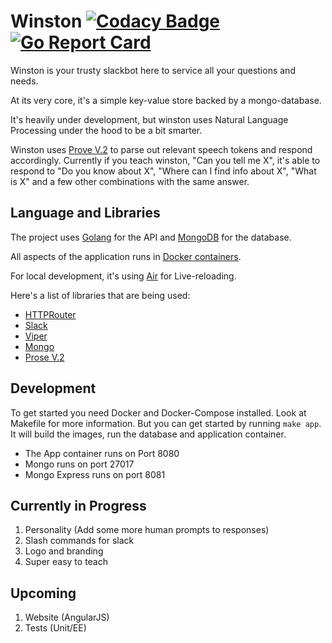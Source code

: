 # Winston [![Codacy Badge](https://api.codacy.com/project/badge/Grade/3ff58876c279451eb5ef1367e2d6aa0b)](https://www.codacy.com/manual/gyanesh-mishra/slackbot-winston?utm_source=github.com&utm_medium=referral&utm_content=gyanesh-mishra/slackbot-winston&utm_campaign=Badge_Grade) [![Go Report Card](https://goreportcard.com/badge/github.com/gyanesh-mishra/slackbot-winston)](https://goreportcard.com/report/github.com/gyanesh-mishra/slackbot-winston)

Winston is your trusty slackbot here to service all your questions and needs.

At its very core, it's a simple key-value store backed by a mongo-database.

It's heavily under development, but winston uses Natural Language Processing under the hood to be a bit smarter.

Winston uses [Prove V.2](https://github.com/jdkato/prose) to parse out relevant speech tokens and respond accordingly.
Currently if you teach winston, "Can you tell me X", it's able to respond to "Do you know about X", "Where can I find info about X", "What is X" and a few other combinations with the same answer.

## Language and Libraries

The project uses [Golang](https://golang.org/) for the API and [MongoDB](https://www.mongodb.com/) for the database.

All aspects of the application runs in [Docker containers](https://www.docker.com/).

For local development, it's using [Air](https://github.com/cosmtrek/air) for Live-reloading.

Here's a list of libraries that are being used:

-   [HTTPRouter](https://github.com/julienschmidt/httprouter)
-   [Slack](https://github.com/nlopes/slack)
-   [Viper](https://github.com/spf13/viper)
-   [Mongo](https://github.com/mongodb/mongo-go-driver)
-   [Prose V.2](https://github.com/jdkato/prose)

## Development

To get started you need Docker and Docker-Compose installed.
Look at Makefile for more information. But you can get started by running `make app`.
It will build the images, run the database and application container.

-   The App container runs on Port 8080
-   Mongo runs on port 27017
-   Mongo Express runs on port 8081

## Currently in Progress

1.  Personality (Add some more human prompts to responses)
2.  Slash commands for slack
3.  Logo and branding
4.  Super easy to teach

## Upcoming

1.  Website (AngularJS)
2.  Tests (Unit/EE)
